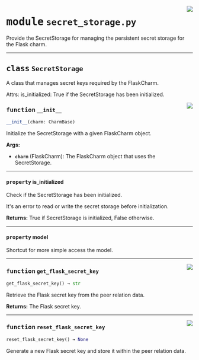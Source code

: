 <!-- markdownlint-disable -->

<a href="../src/secret_storage.py#L0"><img align="right" style="float:right;" src="https://img.shields.io/badge/-source-cccccc?style=flat-square"></a>

# <kbd>module</kbd> `secret_storage.py`
Provide the SecretStorage for managing the persistent secret storage for the Flask charm. 



---

## <kbd>class</kbd> `SecretStorage`
A class that manages secret keys required by the FlaskCharm. 

Attrs:  is_initialized: True if the SecretStorage has been initialized. 

<a href="../src/secret_storage.py#L23"><img align="right" style="float:right;" src="https://img.shields.io/badge/-source-cccccc?style=flat-square"></a>

### <kbd>function</kbd> `__init__`

```python
__init__(charm: CharmBase)
```

Initialize the SecretStorage with a given FlaskCharm object. 



**Args:**
 
 - <b>`charm`</b> (FlaskCharm):  The FlaskCharm object that uses the SecretStorage. 


---

#### <kbd>property</kbd> is_initialized

Check if the SecretStorage has been initialized. 

It's an error to read or write the secret storage before initialization. 



**Returns:**
  True if SecretStorage is initialized, False otherwise. 

---

#### <kbd>property</kbd> model

Shortcut for more simple access the model. 



---

<a href="../src/secret_storage.py#L81"><img align="right" style="float:right;" src="https://img.shields.io/badge/-source-cccccc?style=flat-square"></a>

### <kbd>function</kbd> `get_flask_secret_key`

```python
get_flask_secret_key() → str
```

Retrieve the Flask secret key from the peer relation data. 



**Returns:**
  The Flask secret key. 

---

<a href="../src/secret_storage.py#L90"><img align="right" style="float:right;" src="https://img.shields.io/badge/-source-cccccc?style=flat-square"></a>

### <kbd>function</kbd> `reset_flask_secret_key`

```python
reset_flask_secret_key() → None
```

Generate a new Flask secret key and store it within the peer relation data. 



